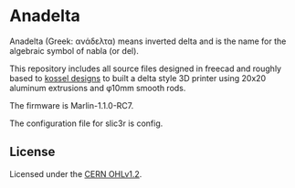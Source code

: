 # Anadelta

Anadelta (Greek: ανάδελτα) means inverted delta and is the name for the algebraic symbol of nabla (or del).

This repository includes all source files designed in freecad and roughly based to [kossel designs](https://github.com/jcrocholl/kossel) to built a delta style 3D printer using 20x20 aluminum extrusions and φ10mm smooth rods.

The firmware is Marlin-1.1.0-RC7.

The configuration file for slic3r is config. 

## License

Licensed under the [CERN OHLv1.2](LICENSE).
